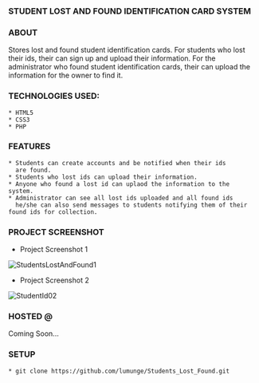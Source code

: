 ### STUDENT LOST AND FOUND IDENTIFICATION CARD SYSTEM

### ABOUT

Stores lost and found student identification cards. For students who lost their
ids, their can sign up and upload their information. For the administrator who
found student identification cards, their can upload the information for the
owner to find it.

### TECHNOLOGIES USED:

    * HTML5
    * CSS3
    * PHP

### FEATURES

    * Students can create accounts and be notified when their ids
      are found.
    * Students who lost ids can upload their information.
    * Anyone who found a lost id can uplaod the information to the   system.
    * Administrator can see all lost ids uploaded and all found ids
      he/she can also send messages to students notifying them of their found ids for collection.

### PROJECT SCREENSHOT

-   Project Screenshot 1

![StudentsLostAndFound1](https://user-images.githubusercontent.com/58906058/130665826-8ca8602b-ecf9-4a1b-8909-743cda2bbcc3.png)

-   Project Screenshot 2

![StudentId02](https://user-images.githubusercontent.com/58906058/130665844-5ee422e0-f2c4-4cf7-ad46-a6ad95a71c4b.png)

### HOSTED @

Coming Soon...

### SETUP

    * git clone https://github.com/lumunge/Students_Lost_Found.git
